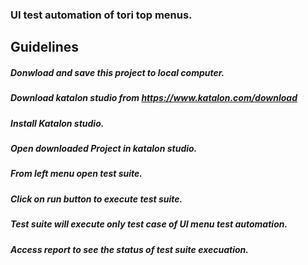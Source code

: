 ### UI test automation of tori top menus.

## Guidelines

##### Donwload and save this project to local computer.
##### Download katalon studio from https://www.katalon.com/download
##### Install Katalon studio.
##### Open downloaded Project in katalon studio.
##### From left menu open test suite.
##### Click on run button to execute test suite.
##### Test suite will execute only test case of UI menu test automation.
##### Access report to see the status of test suite execuation.

